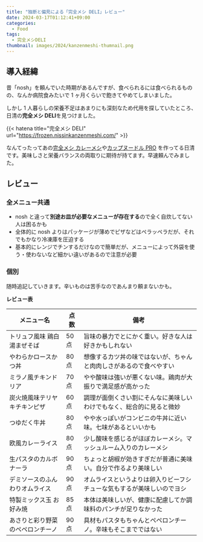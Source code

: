 ```yaml
---
title: "独断と偏見による「完全メシ DELI」レビュー"
date: 2024-03-17T01:12:41+09:00
categories:
  - Food
tags:
  - 完全メシDELI
thumbnail: images/2024/kanzenmeshi-thumnail.png
---
```


## 導入経緯

昔「nosh」を頼んでいた時期があるんですが、食べられるには食べられるものの、なんか病院食みたいで 1 ヶ月くらいで飽きてやめてしまいました。

しかし 1 人暮らしの栄養不足はあまりにも深刻なため代用を探していたところ、日清の**完全メシ DELI**を見つけました。

{{< hatena title="完全メシ DELI" url="https://frozen.nissinkanzenmeshi.com/" >}}

なんてったってあの[完全メシ カレーメシ](https://www.nissin.com/jp/products/items/11691)や[カップヌードル PRO](https://www.nissin.com/jp/products/items/12234) を作ってる日清です。美味しさと栄養バランスの両取りに期待が持てます。早速頼んでみました。

## レビュー

### 全メニュー共通

- nosh と違って**別途お皿が必要なメニューが存在する**ので全く自炊してない人は困るかも
- 全体的に nosh よりはパッケージが薄めでピザなどはペラッペラだが、それでもかなり冷凍庫を圧迫する
- 基本的にレンジでチンするだけなので簡単だが、メニューによって外袋を使う・使わないなど細かい違いがあるので注意が必要

### 個別

随時追記していきます。辛いものは苦手なのであんまり頼まないかも。

**レビュー表**

| メニュー名                       | 点数  | 備考                                                                   |
| -------------------------------- | ----- | ---------------------------------------------------------------------- |
| トリュフ風味 鶏白湯まぜそば      | 50 点 | 旨味の暴力でとにかく重い。好きな人は好きかもしれない                   |
| やわらかロースかつ丼             | 80 点 | 想像するカツ丼の味ではないが、ちゃんと肉肉しさがあるので食べやすい     |
| ミラノ風チキンドリア             | 70 点 | やや酸味は強いが悪くない味。鶏肉が大振りで満足感が高かった             |
| 炭火焼風味テリヤキチキンピザ     | 60 点 | 調理が面倒くさい割にそんなに美味しいわけでもなく、総合的に見ると微妙   |
| つゆだく牛丼                     | 80 点 | やや水っぽいがコンビニの牛丼に近い味。七味があるといいかも             |
| 欧風カレーライス                 | 80 点 | 少し酸味を感じるがほぼカレーメシ。マッシュルーム入りのカレーメシ       |
| 生パスタのカルボナーラ           | 90 点 | ちょっと胡椒が効きすぎだが普通に美味い。自分で作るより美味しい         |
| デミソースのふんわりオムライス   | 90 点 | オムライスというよりは卵入りビーフシチューな気もするが美味しいのでヨシ |
| 特製ミックス玉 お好み焼          | 85 点 | 本体は美味しいが、健康に配慮してか調味料のパンチが足りなかった         |
| あさりと彩り野菜のペペロンチーノ | 90 点 | 具材もパスタもちゃんとペペロンチーノ。辛味もそこまでではない           |
